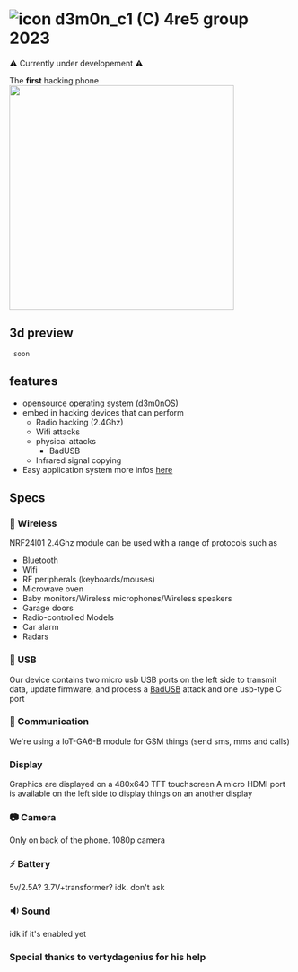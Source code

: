 # ![icon](https://avatars.githubusercontent.com/u/136185636?s=40&u=76e3b4569d8be273bb0358ae3c71fcdf7c7b2d6b&v=4) d3m0n_c1 (C) 4re5 group 2023

⚠️ Currently under developement ⚠️

The **first** hacking phone 
<img height="400" src="https://github.com/d3m0n-project/d3m0n_c1/assets/71982379/5912dc56-461c-4415-a69e-8ceade19bfd1">

## 3d preview
```stl
 soon
```

## features
- opensource operating system ([d3m0nOS](https://github.com/d3m0n-project/d3m0n_os))
- embed in hacking devices that can perform
  -  Radio hacking (2.4Ghz)
  -  Wifi attacks
  -  physical attacks
     - BadUSB
  - Infrared signal copying
- Easy application system more infos [here](https://github.com/d3m0n-project/d3m0n_os#creating-a-d3m0n-application)

## Specs
### 🛜 Wireless
NRF24l01 2.4Ghz module can be used with a range of protocols such as
- Bluetooth
- Wifi
- RF peripherals (keyboards/mouses)
- Microwave oven
- Baby monitors/Wireless microphones/Wireless speakers
- Garage doors
- Radio-controlled Models
- Car alarm
- Radars

### 🔌 USB
Our device contains two micro usb USB ports on the left side to transmit data, update firmware, and process a [BadUSB](https://en.wikipedia.org/wiki/BadUSB) attack and one usb-type C port

### 💬 Communication
We're using a IoT-GA6-B module for GSM things (send sms, mms and calls)

### Display
Graphics are displayed on a 480x640 TFT touchscreen
A micro HDMI port is available on the left side to display things on an another display

### 📷 Camera
Only on back of the phone. 1080p camera

### ⚡ Battery
5v/2.5A?
3.7V+transformer?
idk. don't ask

### 🔉 Sound
idk if it's enabled yet


### Special thanks to vertydagenius for his help
